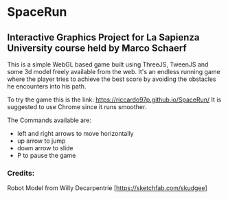 # SpaceRun

## Interactive Graphics Project for La Sapienza University course held by Marco Schaerf

This is a simple WebGL based game built using ThreeJS, TweenJS and some 3d model freely available from the web.
It's an endless running game where the player tries to achieve the best score by avoiding the obstacles he encounters into his path.

To try the game this is the link: https://riccardo97p.github.io/SpaceRun/
It is suggested to use Chrome since it runs smoother.

The Commands available are:

-   left and right arrows to move horizontally
-   up arrow to jump
-   down arrow to slide
-   P to pause the game

### Credits:

Robot Model from Willy Decarpentrie [https://sketchfab.com/skudgee]
